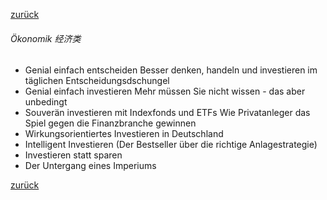 [zurück](生活/书籍/bueche)

###### Ökonomik 经济类

- Genial einfach entscheiden Besser denken, handeln und investieren im täglichen Entscheidungsdschungel
- Genial einfach investieren Mehr müssen Sie nicht wissen - das aber unbedingt
- Souverän investieren mit Indexfonds und ETFs Wie Privatanleger das Spiel gegen die Finanzbranche gewinnen
- Wirkungsorientiertes Investieren in Deutschland
- Intelligent Investieren (Der Bestseller über die richtige Anlagestrategie)
- Investieren statt sparen
- Der Untergang eines Imperiums



[zurück](生活/书籍/bueche)